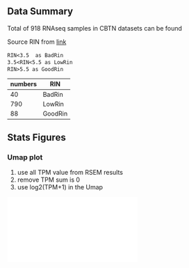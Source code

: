 ## Data Summary

Total of 918 RNAseq samples in CBTN datasets can be found

Source RIN from [link](https://chop365-my.sharepoint.com/:x:/g/personal/sullivanca_chop_edu/EZUZbpJOsmRDrI_o97k68MIB_VFw5ijByrEoFBbCc0-UHw?e=Uureko)

```
RIN<3.5  as BadRin
3.5<RIN<5.5 as LowRin
RIN>5.5 as GoodRin

```

numbers  | RIN
------------- | -------------
40  | BadRin
790  | LowRin
88 |GoodRin


## Stats Figures

### Umap plot

1. use all TPM value from RSEM results 
2. remove TPM sum is 0 
3. use log2(TPM+1) in the Umap

![Umap](./images/Umap_Rplot.pdf)
